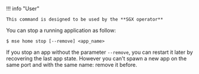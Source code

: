 !!! info "User"

    This command is designed to be used by the **SGX operator**


You can stop a running application as follow:

```console
$ mse home stop [--remove] <app_name>
```

If you stop an app without the parameter `--remove`, you can restart it later by recovering the last app state. However you can't spawn a new app on the same port and with the same name: remove it before.
